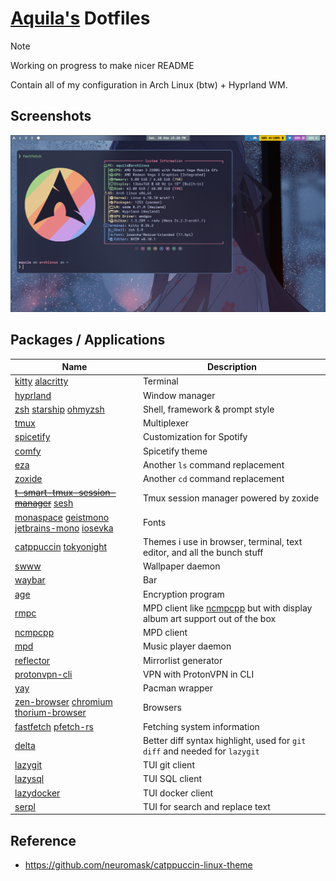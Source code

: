 # [Aquila's](https://github.com/rizkyilhampra) Dotfiles

> [!NOTE]
> Working on progress to make nicer README

Contain all of my configuration in Arch Linux (btw) + Hyprland WM.

## Screenshots
![screenshot 1 ](./assets/2024-09-28-152057_hyprshot.png)

## Packages / Applications

| Name                                                                                                                                                                                                         | Description                                                                                                     |
| ------------------------------------------------------------------------------------------------------------------------------------------------------------------------------------------------------------ | --------------------------------------------------------------------------------------------------------------- |
| [kitty](https://sw.kovidgoyal.net/kitty/) [alacritty](https://github.com/alacritty/alacritty)                                                                                                                | Terminal                                                                                                        |
| [hyprland](https://sw.kovidgoyal.net/kitty/)                                                                                                                                                                 | Window manager                                                                                                  |
| [zsh](https://zsh.sourceforge.io/) [starship](https://starship.rs) [ohmyzsh](https://github.com/ohmyzsh/ohmyzsh)                                                                                             | Shell, framework & prompt style                                                                                 |
| [tmux](https://github.com/tmux/tmux/wiki)                                                                                                                                                                    | Multiplexer                                                                                                     |
| [spicetify](https://spicetify.app/)                                                                                                                                                                          | Customization for Spotify                                                                                       |
| [comfy](https://github.com/Comfy-Themes/Spicetify)                                                                                                                                                           | Spicetify theme                                                                                                 |
| [eza](https://github.com/eza-community/eza)                                                                                                                                                                  | Another `ls` command replacement                                                                                |
| [zoxide](https://github.com/ajeetdsouza/zoxide)                                                                                                                                                              | Another `cd` command replacement                                                                                |
| ~~[t-smart-tmux-session-manager](https://github.com/joshmedeski/t-smart-tmux-session-manager)~~ [sesh](https://github.com/joshmedeski/sesh)                                                                  | Tmux session manager powered by zoxide                                                                          |
| [monaspace](https://monaspace.githubnext.com/) [geistmono](https://github.com/vercel/geist-font) [jetbrains-mono](https://github.com/JetBrains/JetBrainsMono) [iosevka](https://github.com/be5invis/Iosevka) | Fonts                                                                                                           |
| [catppuccin](https://github.com/catppuccin/catppuccin) [tokyonight](https://github.com/folke/tokyonight.nvim)                                                                                                | Themes i use in browser, terminal, text editor, and all the bunch stuff                                         |
| [swww](https://github.com/LGFae/swww)                                                                                                                                                                        | Wallpaper daemon                                                                                                |
| [waybar](https://github.com/Alexays/Waybar)                                                                                                                                                                  | Bar                                                                                                             |
| [age](https://github.com/FiloSottile/age)                                                                                                                                                                    | Encryption program                                                                                              |
| [rmpc](https://github.com/mierak/rmpc)                                                                                                                                                                       | MPD client like [ncmpcpp](https://github.com/ncmpcpp/ncmpcpp) but with display album art support out of the box |
| [ncmpcpp](https://github.com/ncmpcpp/ncmpcpp)                                                                                                                                                                | MPD client                                                                                                      |
| [mpd](https://github.com/MusicPlayerDaemon/MPD)                                                                                                                                                              | Music player daemon                                                                                             |
| [reflector](https://wiki.archlinux.org/title/Reflector)                                                                                                                                                      | Mirrorlist generator                                                                                            |
| [protonvpn-cli](https://wiki.archlinux.org/title/ProtonVPN#Official_command-line_interface)                                                                                                                  | VPN with ProtonVPN in CLI                                                                                       |
| [yay](https://github.com/Jguer/yay)                                                                                                                                                                          | Pacman wrapper                                                                                                  |
| [zen-browser](https://github.com/zen-browser/desktop) [chromium](https://archlinux.org/packages/extra/x86_64/chromium/) [thorium-browser](https://github.com/Alex313031/Thorium)                             | Browsers                                                                                                        |
| [fastfetch](https://github.com/fastfetch-cli/fastfetch) [pfetch-rs](https://github.com/Gobidev/pfetch-rs) | Fetching system information |
| [delta](https://github.com/dandavison/delta) | Better diff syntax highlight, used for `git diff` and needed for `lazygit` |
| [lazygit](https://github.com/jesseduffield/lazygit) | TUI git client |
| [lazysql](https://github.com/jorgerojas26/lazysql) | TUI SQL client |
| [lazydocker](https://github.com/jesseduffield/lazydocker) | TUI docker client |
| [serpl](https://github.com/yassinebridi/serpl) | TUI for search and replace text |

## Reference
- https://github.com/neuromask/catppuccin-linux-theme
